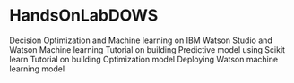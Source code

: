 # HandsOnLabDOWS
Decision Optimization and Machine learning on IBM Watson Studio and Watson Machine learning
    Tutorial on building Predictive model using Scikit learn
    Tutorial on building Optimization model
    Deploying Watson machine learning model

